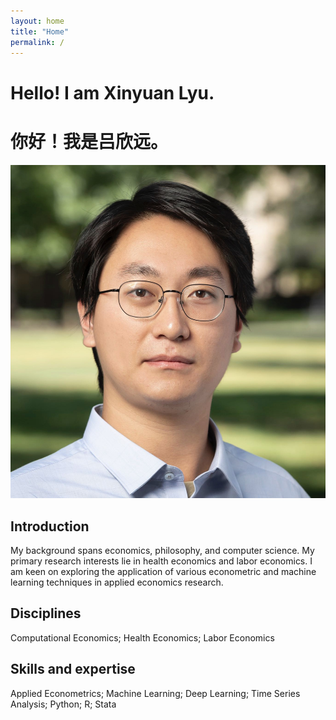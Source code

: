 ```yaml
---
layout: home
title: "Home"
permalink: /
---
```

# Hello! I am Xinyuan Lyu.
# 你好！我是吕欣远。
![Xinyuan Lyu](ecda02feb523985a9bda4597dec7f61.jpg)
## Introduction
My background spans economics, philosophy, and computer science. My primary research interests lie in health economics and labor economics. I am keen on exploring the application of various econometric and machine learning techniques in applied economics research.
## Disciplines
Computational Economics; Health Economics; Labor Economics
## Skills and expertise
Applied Econometrics; Machine Learning; Deep Learning; Time Series Analysis; Python; R; Stata

